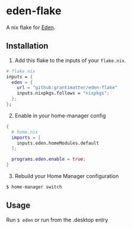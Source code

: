 # eden-flake

A nix flake for [Eden](https://git.eden-emu.dev/eden-emu/eden).

## Installation
1. Add this flake to the inputs of your `flake.nix`.
  ```nix
  # flake.nix
  inputs = {
    eden = {
      url = "github:grantimatter/eden-flake"
      inputs.nixpkgs.follows = "nixpkgs";
    };
  };
  ```

2. Enable in your home-manager config
  ```nix
  {
    # home.nix
    imports = [
      inputs.eden.homeModules.default
    ];

    programs.eden.enable = true;
  }
  ```

3. Rebuild your Home Manager configuration
  ```sh
  $ home-manager switch
  ```

## Usage
Run `$ eden` or run from the .desktop entry
